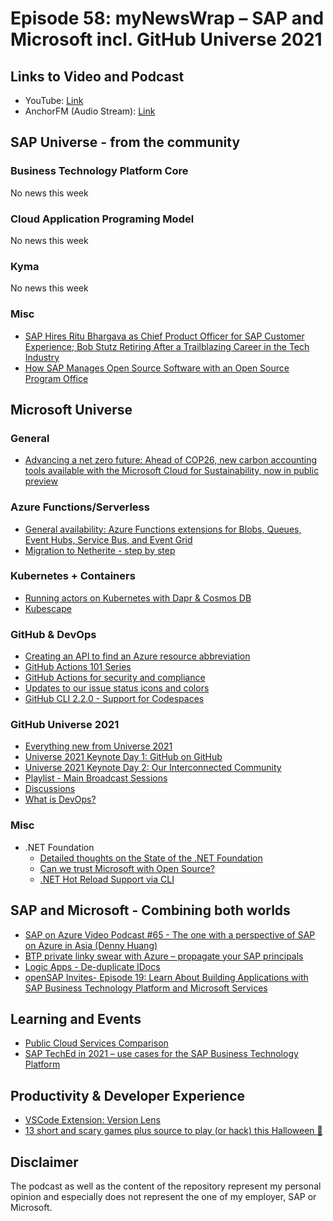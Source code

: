 # Episode 58: myNewsWrap – SAP and Microsoft incl. GitHub Universe 2021

## Links to Video and Podcast

* YouTube: [Link](https://youtu.be/leVqkfCLayo)
* AnchorFM (Audio Stream): [Link](https://anchor.fm/christian-lechner/episodes/myNewsWrap--SAP-and-Microsoft-Episode-58-e19ha2a)

## SAP Universe - from the community

### Business Technology Platform Core

No news this week

### Cloud Application Programing Model

No news this week

### Kyma

No news this week

### Misc

* [SAP Hires Ritu Bhargava as Chief Product Officer for SAP Customer Experience; Bob Stutz Retiring After a Trailblazing Career in the Tech Industry](https://news.sap.com/2021/10/ritu-bhargava-chief-product-officer-sap-customer-experience-bob-stutz-retires/)
* [How SAP Manages Open Source Software with an Open Source Program Office](https://blogs.sap.com/2021/10/28/how-sap-manages-open-source-software-with-an-open-source-program-office/)

## Microsoft Universe

### General

* [Advancing a net zero future: Ahead of COP26, new carbon accounting tools available with the Microsoft Cloud for Sustainability, now in public preview](https://blogs.microsoft.com/blog/2021/10/27/advancing-a-net-zero-future-ahead-of-cop26-new-carbon-accounting-tools-available-with-the-microsoft-cloud-for-sustainability-now-in-public-preview/)

### Azure Functions/Serverless

* [General availability: Azure Functions extensions for Blobs, Queues, Event Hubs, Service Bus, and Event Grid](https://azure.microsoft.com/updates/general-availability-azure-functions-extensions-for-blobs-queues-event-hubs-service-bus-and-event-grid/)
* [Migration to Netherite - step by step](https://youtu.be/GRcHeZkmVcM)

### Kubernetes + Containers

* [Running actors on Kubernetes with Dapr & Cosmos DB](https://youtu.be/73DUN5PhuZQ)
* [Kubescape](https://github.com/armosec/kubescape)

### GitHub & DevOps

* [Creating an API to find an Azure resource abbreviation](https://4bes.nl/2021/10/24/api-to-collect-azure-resource-abbreviations/)
* [GitHub Actions 101 Series](https://lo-victoria.com/series/github-actions)
* [GitHub Actions for security and compliance](https://github.blog/2021-10-22-github-actions-for-security-compliance/)
* [Updates to our issue status icons and colors](https://github.blog/changelog/2021-10-26-updates-to-our-issue-status-icons-and-colors/)
* [GitHub CLI 2.2.0 - Support for Codespaces](https://github.com/cli/cli/releases/tag/v2.2.0)

### GitHub Universe 2021

* [Everything new from Universe 2021](https://github.blog/2021-10-27-everything-new-from-universe-2021/)
* [Universe 2021 Keynote Day 1: GitHub on GitHub](https://youtu.be/etMvd9IKPH4)
* [Universe 2021 Keynote Day 2: Our Interconnected Community](https://youtu.be/7yQJlYvpoYs)
* [Playlist - Main Broadcast Sessions](https://youtube.com/playlist?list=PL0lo9MOBetEFwWAsfaW3BZ9-NV_C_cdw3)
* [Discussions](https://github.com/githubevents/universe2021/discussions/)
* [What is DevOps?](https://twitter.com/github/status/1453760137005518848?s=20)

### Misc

* .NET Foundation
  * [Detailed thoughts on the State of the .NET Foundation](https://github.com/dotnet-foundation/Home/discussions/60)
  * [Can we trust Microsoft with Open Source?](https://dusted.codes/can-we-trust-microsoft-with-open-source)
  * [.NET Hot Reload Support via CLI](https://devblogs.microsoft.com/dotnet/net-hot-reload-support-via-cli/)

## SAP and Microsoft - Combining both worlds

* [SAP on Azure Video Podcast #65 - The one with a perspective of SAP on Azure in Asia (Denny Huang)](https://youtu.be/KejX4UuEV_8)
* [BTP private linky swear with Azure – propagate your SAP principals](https://blogs.sap.com/2021/10/28/btp-private-linky-swear-with-azure-propagate-your-sap-principels/)
* [Logic Apps - De-duplicate IDocs](https://twitter.com/david_burg/status/1452781188624486406?s=20)
* [openSAP Invites- Episode 19: Learn About Building Applications with SAP Business Technology Platform and Microsoft Services](https://podcast.opensap.info/opensap-invites/2021/10/27/episode-19-learn-about-building-applications-with-sap-business-technology-platform-and-microsoft-services/)

## Learning and Events

* [Public Cloud Services Comparison](https://comparecloud.in/)
* [SAP TechEd in 2021 – use cases for the SAP Business Technology Platform](https://blogs.sap.com/2021/10/27/sap-teched-2021-use-cases-for-the-sap-business-technology-platform/)

## Productivity & Developer Experience

* [VSCode Extension: Version Lens](https://marketplace.visualstudio.com/items?itemName=pflannery.vscode-versionlens)
* [13 short and scary games plus source to play (or hack) this Halloween 🎃](https://github.blog/2021-10-29-thirteen-short-and-scary-games-plus-source-to-play-or-hack-this-halloween/)

## Disclaimer

The podcast as well as the content of the repository represent my personal opinion and especially does not represent the one of my employer, SAP or Microsoft.
